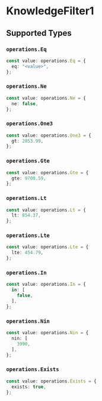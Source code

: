 # KnowledgeFilter1


## Supported Types

### `operations.Eq`

```typescript
const value: operations.Eq = {
  eq: "<value>",
};
```

### `operations.Ne`

```typescript
const value: operations.Ne = {
  ne: false,
};
```

### `operations.One3`

```typescript
const value: operations.One3 = {
  gt: 2853.99,
};
```

### `operations.Gte`

```typescript
const value: operations.Gte = {
  gte: 9700.59,
};
```

### `operations.Lt`

```typescript
const value: operations.Lt = {
  lt: 854.37,
};
```

### `operations.Lte`

```typescript
const value: operations.Lte = {
  lte: 454.79,
};
```

### `operations.In`

```typescript
const value: operations.In = {
  in: [
    false,
  ],
};
```

### `operations.Nin`

```typescript
const value: operations.Nin = {
  nin: [
    3990,
  ],
};
```

### `operations.Exists`

```typescript
const value: operations.Exists = {
  exists: true,
};
```

